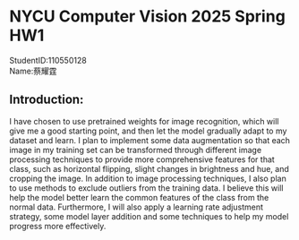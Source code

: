 # NYCU Computer Vision 2025 Spring HW1
StudentID:110550128  
Name:蔡耀霆
## Introduction:
I have chosen to use pretrained weights for image recognition, which will give me a good starting point, and then let the model gradually adapt to my dataset and learn. I plan to implement some data augmentation so that each image in my training set can be transformed through different image processing techniques to provide more comprehensive features for that class, such as horizontal flipping, slight changes in brightness and hue, and cropping the image.
In addition to image processing techniques, I also plan to use methods to exclude outliers from the training data. I believe this will help the model better learn the common features of the class from the normal data.
Furthermore, I will also apply a learning rate adjustment strategy, some model layer addition and some techniques to help my model progress more effectively.


